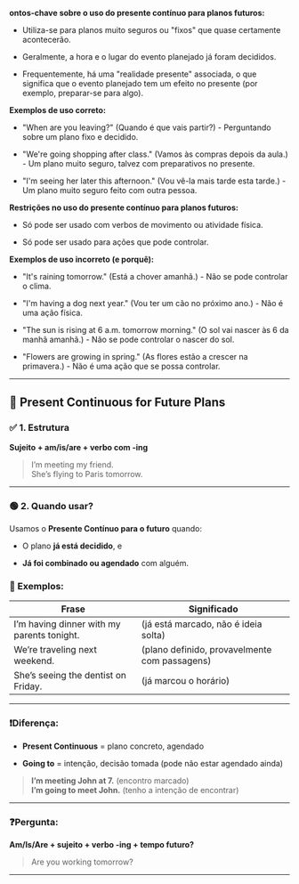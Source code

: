 **ontos-chave sobre o uso do presente contínuo para planos futuros:**

- Utiliza-se para planos muito seguros ou "fixos" que quase certamente acontecerão.
    
- Geralmente, a hora e o lugar do evento planejado já foram decididos.
    
- Frequentemente, há uma "realidade presente" associada, o que significa que o evento planejado tem um efeito no presente (por exemplo, preparar-se para algo).
    

**Exemplos de uso correto:**

- "When are you leaving?" (Quando é que vais partir?) - Perguntando sobre um plano fixo e decidido.
    
- "We're going shopping after class." (Vamos às compras depois da aula.) - Um plano muito seguro, talvez com preparativos no presente.
    
- "I'm seeing her later this afternoon." (Vou vê-la mais tarde esta tarde.) - Um plano muito seguro feito com outra pessoa.
    

**Restrições no uso do presente contínuo para planos futuros:**

- Só pode ser usado com verbos de movimento ou atividade física.
    
- Só pode ser usado para ações que pode controlar.
    

**Exemplos de uso incorreto (e porquê):**

- "It's raining tomorrow." (Está a chover amanhã.) - Não se pode controlar o clima.
    
- "I'm having a dog next year." (Vou ter um cão no próximo ano.) - Não é uma ação física.
    
- "The sun is rising at 6 a.m. tomorrow morning." (O sol vai nascer às 6 da manhã amanhã.) - Não se pode controlar o nascer do sol.
    
- "Flowers are growing in spring." (As flores estão a crescer na primavera.) - Não é uma ação que se possa controlar.

---

## 📆 **Present Continuous for Future Plans**

### ✅ **1. Estrutura**

**Sujeito + am/is/are + verbo com -ing**

> I’m meeting my friend.  
> She’s flying to Paris tomorrow.

---

### 🟢 **2. Quando usar?**

Usamos o **Presente Contínuo para o futuro** quando:

- O plano **já está decidido**, e
    
- **Já foi combinado ou agendado** com alguém.
    

### 📌 Exemplos:

|Frase|Significado|
|---|---|
|I’m having dinner with my parents tonight.|(já está marcado, não é ideia solta)|
|We’re traveling next weekend.|(plano definido, provavelmente com passagens)|
|She’s seeing the dentist on Friday.|(já marcou o horário)|

---

### ❗Diferença:

- **Present Continuous** = plano concreto, agendado
    
- **Going to** = intenção, decisão tomada (pode não estar agendado ainda)
    

> **I’m meeting John at 7.** (encontro marcado)  
> **I’m going to meet John.** (tenho a intenção de encontrar)

---

### ❓Pergunta:

**Am/Is/Are + sujeito + verbo -ing + tempo futuro?**

> Are you working tomorrow?

---
